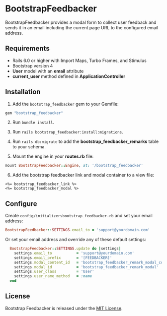 # BootstrapFeedbacker
BootstrapFeedbacker provides a modal form to collect user feedback and sends it in an email including the current page URL to the configured email address.

## Requirements

* Rails 6.0 or higher with Import Maps, Turbo Frames, and Stimulus
* Bootstrap version 4
* **User** model with an **email** attribute
* **current_user** method defined in **ApplicationController**

## Installation

1. Add the `bootstrap_feedbacker` gem to your Gemfile:
```ruby
gem "bootstrap_feedbacker"
```

2. Run `bundle install`.

3. Run `rails bootstrap_feedbacker:install:migrations`.

4. Run `rails db:migrate` to add the **bootstrap_feedbacker_remarks** table to your schema.

5. Mount the engine in your **routes.rb** file:
```ruby
mount BootstrapFeedbacker::Engine, at: '/bootstrap_feedbacker'
```

6. Add the bootstrap feedbacker link and modal container to a view file:
```erb
<%= bootstrap_feedbacker_link %>
<%= bootstrap_feedbacker_modal %>
```

## Configure

Create `config/initializersbootstrap_feedbacker.rb` and set your email address:

```ruby
BootstrapFeedbacker::SETTINGS.email_to = 'support@yourdomain.com'
```

Or set your email address and override any of these default settings:

```ruby
  BootstrapFeedbacker::SETTINGS.update do |settings|
    settings.email_to           = 'support@yourdomain.com'
    settings.email_prefix       = '[FEEDBACKER]'                              # default
    settings.modal_content_id   = 'bootstrap_feedbacker_remark_modal_content' # default
    settings.modal_id           = 'bootstrap_feedbacker_remark_modal'         # default
    settings.user_class         = 'User'                                      # default
    settings.user_name_method   = :name                                       # default
  end
```

## License

Bootstrap Feedbacker is released under the [MIT License](https://opensource.org/licenses/MIT).
